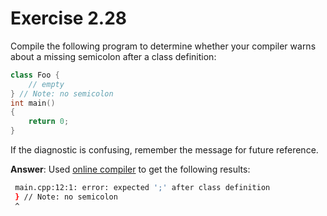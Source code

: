 # Exercise 2.28

Compile the following program to determine whether your compiler warns about a missing semicolon after a class definition:

```cpp
class Foo {
    // empty
} // Note: no semicolon
int main()
{
    return 0;
}
```

If the diagnostic is confusing, remember the message for future reference.

**Answer**: Used [online compiler](https://www.onlinegdb.com/online_c_compiler) to get the following results:

```bash
 main.cpp:12:1: error: expected ';' after class definition
 } // Note: no semicolon
 ^
```